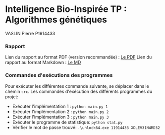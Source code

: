 # Intelligence Bio-Inspirée TP : Algorithmes génétiques
VASLIN Pierre P1914433

### Rapport
Lien du rapport au format PDF (version recommandée) : [Le PDF](https://github.com/pi-aire/IBI-GA/blob/main/RAPPORT.pdf)
Lien du rapport au format Markdown : [Le MD](https://github.com/pi-aire/IBI-GA/blob/main/RAPPORT.md)

### Commandes d'exécutions des programmes
Pour exécuter les différentes commande suivante, se déplacer dans le chemin `src`.
Les commandes d'exécution des différents programmes du projet:
* Exécuter l'implémentation 1 : `python main.py 1`
* Exécuter l'implémentation 2 : `python main.py 2`
* Exécuter l'implémentation 3 : `python main.py 3`
* Exécuter le programme de statistique: `python stat.py`
* Vérifier le mot de passe trouvé: `.\unlock64.exe 11914433 XDLEV31N4RD32`